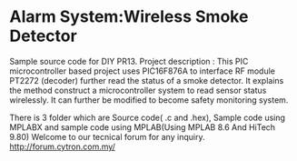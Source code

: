 # Alarm System:Wireless Smoke Detector
Sample source code for DIY PR13. Project description : This PIC microcontroller based project uses PIC16F876A to interface RF module PT2272 (decoder) further read the status of a smoke detector. It explains the method construct a microcontroller system to read sensor status wirelessly. It can further be modified to become safety monitoring system.

There is 3 folder which are Source code( .c and .hex), Sample code using MPLABX and sample code using MPLAB(Using MPLAB 8.6 And HiTech 9.80) Welcome to our tecnical forum for any inquiry. http://forum.cytron.com.my/
